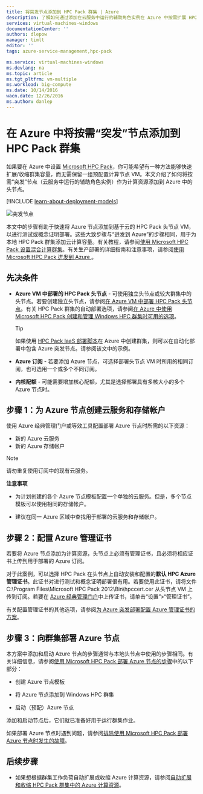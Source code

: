 ```yaml
---
title: 将突发节点添加到 HPC Pack 群集 | Azure
description: 了解如何通过添加在云服务中运行的辅助角色实例在 Azure 中按需扩展 HPC Pack 群集
services: virtual-machines-windows
documentationCenter: ''
authors: dlepow
manager: timlt
editor: ''
tags: azure-service-management,hpc-pack

ms.service: virtual-machines-windows
ms.devlang: na
ms.topic: article
ms.tgt_pltfrm: vm-multiple
ms.workload: big-compute
ms.date: 10/14/2016
wacn.date: 12/26/2016
ms.author: danlep
---
```


# 在 Azure 中将按需“突发”节点添加到 HPC Pack 群集

如果要在 Azure 中设置 [Microsoft HPC Pack](https://technet.microsoft.com/zh-cn/library/cc514029)，你可能希望有一种方法能够快速扩展/收缩群集容量，而无需保留一组预配置计算节点 VM。本文介绍了如何将按需“突发”节点（云服务中运行的辅助角色实例）作为计算资源添加到 Azure 中的头节点。

[!INCLUDE [learn-about-deployment-models](../../includes/learn-about-deployment-models-classic-include.md)]

![突发节点][burst]

本文中的步骤有助于快速将 Azure 节点添加到基于云的 HPC Pack 头节点 VM，以进行测试或概念证明部署。这些大致步骤与“迸发到 Azure”的步骤相同，用于为本地 HPC Pack 群集添加云计算容量。有关教程，请参阅[使用 Microsoft HPC Pack 设置混合计算群集](../cloud-services/cloud-services-setup-hybrid-hpcpack-cluster.md)。有关生产部署的详细指南和注意事项，请参阅[使用 Microsoft HPC Pack 迸发到 Azure ](https://technet.microsoft.com/zh-cn/library/gg481749.aspx)。

## 先决条件

* **Azure VM 中部署的 HPC Pack 头节点** - 可使用独立头节点或较大群集中的头节点。若要创建独立头节点，请参阅[在 Azure VM 中部署 HPC Pack 头节点](./virtual-machines-windows-hpcpack-cluster-headnode.md)。有关 HPC Pack 群集的自动部署选项，请参阅[在 Azure 中使用 Microsoft HPC Pack 创建和管理 Windows HPC 群集时可用的选项](./virtual-machines-windows-hpcpack-cluster-options.md)。

    >[!TIP]
    > 如果使用 [HPC Pack IaaS 部署脚本](./virtual-machines-windows-classic-hpcpack-cluster-powershell-script.md)在 Azure 中创建群集，则可以在自动化部署中包含 Azure 突发节点。请参阅该文中的示例。

* **Azure 订阅** - 若要添加 Azure 节点，可选择部署头节点 VM 时所用的相同订阅，也可选用一个或多个不同订阅。

* **内核配额** - 可能需要增加核心配额，尤其是选择部署具有多核大小的多个 Azure 节点时。

## 步骤 1：为 Azure 节点创建云服务和存储帐户

使用 Azure 经典管理门户或等效工具配置部署 Azure 节点时所需的以下资源：

* 新的 Azure 云服务
* 新的 Azure 存储帐户

>[!NOTE]
> 请勿重复使用订阅中的现有云服务。

**注意事项**

* 为计划创建的各个 Azure 节点模板配置一个单独的云服务。但是，多个节点模板可以使用相同的存储帐户。

* 建议在同一 Azure 区域中查找用于部署的云服务和存储帐户。

## 步骤 2：配置 Azure 管理证书

若要将 Azure 节点添加为计算资源，头节点上必须有管理证书，且必须将相应证书上传到用于部署的 Azure 订阅。

对于此案例，可以选择 HPC Pack 在头节点上自动安装和配置的**默认 HPC Azure 管理证书**。此证书对进行测试和概念证明部署很有用。若要使用此证书，请将文件 C:\\Program Files\\Microsoft HPC Pack 2012\\Bin\\hpccert.cer 从头节点 VM 上传到订阅。若要在 [Azure 经典管理门户](https://manage.windowsazure.cn)中上传证书，请单击“设置”>“管理证书”。

有关配置管理证书的其他选项，请参阅[为 Azure 突发部署配置 Azure 管理证书的方案](http://technet.microsoft.com/zh-cn/library/gg481759.aspx)。

## 步骤 3：向群集部署 Azure 节点

本方案中添加和启动 Azure 节点的步骤通常与本地头节点中使用的步骤相同。有关详细信息，请参阅[使用 Microsoft HPC Pack 部署 Azure 节点的步骤](https://technet.microsoft.com/zh-cn/library/gg481758.aspx)中的以下部分：

* 创建 Azure 节点模板

* 将 Azure 节点添加到 Windows HPC 群集

* 启动（预配）Azure 节点

添加和启动节点后，它们就已准备好用于运行群集作业。

如果部署 Azure 节点时遇到问题，请参阅[排除使用 Microsoft HPC Pack 部署 Azure 节点时发生的故障](http://technet.microsoft.com/zh-cn/library/jj159097.aspx)。

## 后续步骤

* 如果想根据群集工作负荷自动扩展或收缩 Azure 计算资源，请参阅[自动扩展和收缩 HPC Pack 群集中的 Azure 计算资源](./virtual-machines-windows-classic-hpcpack-cluster-node-autogrowshrink.md)。

<!--Image references-->
[burst]: ./media/virtual-machines-windows-classic-hpcpack-cluster-node-burst/burst.png

<!---HONumber=Mooncake_Quality_Review_1215_2016-->